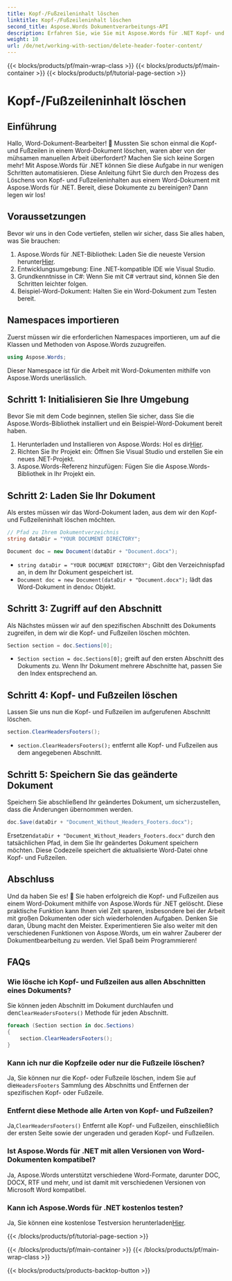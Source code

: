 ```yaml
---
title: Kopf-/Fußzeileninhalt löschen
linktitle: Kopf-/Fußzeileninhalt löschen
second_title: Aspose.Words Dokumentverarbeitungs-API
description: Erfahren Sie, wie Sie mit Aspose.Words für .NET Kopf- und Fußzeilen in Word-Dokumenten löschen. Diese Schritt-für-Schritt-Anleitung sorgt für eine effiziente Dokumentenverwaltung.
weight: 10
url: /de/net/working-with-section/delete-header-footer-content/
---
```


{{< blocks/products/pf/main-wrap-class >}}
{{< blocks/products/pf/main-container >}}
{{< blocks/products/pf/tutorial-page-section >}}

# Kopf-/Fußzeileninhalt löschen

## Einführung

Hallo, Word-Dokument-Bearbeiter! 📝 Mussten Sie schon einmal die Kopf- und Fußzeilen in einem Word-Dokument löschen, waren aber von der mühsamen manuellen Arbeit überfordert? Machen Sie sich keine Sorgen mehr! Mit Aspose.Words für .NET können Sie diese Aufgabe in nur wenigen Schritten automatisieren. Diese Anleitung führt Sie durch den Prozess des Löschens von Kopf- und Fußzeileninhalten aus einem Word-Dokument mit Aspose.Words für .NET. Bereit, diese Dokumente zu bereinigen? Dann legen wir los!

## Voraussetzungen

Bevor wir uns in den Code vertiefen, stellen wir sicher, dass Sie alles haben, was Sie brauchen:

1.  Aspose.Words für .NET-Bibliothek: Laden Sie die neueste Version herunter[Hier](https://releases.aspose.com/words/net/).
2. Entwicklungsumgebung: Eine .NET-kompatible IDE wie Visual Studio.
3. Grundkenntnisse in C#: Wenn Sie mit C# vertraut sind, können Sie den Schritten leichter folgen.
4. Beispiel-Word-Dokument: Halten Sie ein Word-Dokument zum Testen bereit.

## Namespaces importieren

Zuerst müssen wir die erforderlichen Namespaces importieren, um auf die Klassen und Methoden von Aspose.Words zuzugreifen.

```csharp
using Aspose.Words;
```

Dieser Namespace ist für die Arbeit mit Word-Dokumenten mithilfe von Aspose.Words unerlässlich.

## Schritt 1: Initialisieren Sie Ihre Umgebung

Bevor Sie mit dem Code beginnen, stellen Sie sicher, dass Sie die Aspose.Words-Bibliothek installiert und ein Beispiel-Word-Dokument bereit haben.

1.  Herunterladen und Installieren von Aspose.Words: Hol es dir[Hier](https://releases.aspose.com/words/net/).
2. Richten Sie Ihr Projekt ein: Öffnen Sie Visual Studio und erstellen Sie ein neues .NET-Projekt.
3. Aspose.Words-Referenz hinzufügen: Fügen Sie die Aspose.Words-Bibliothek in Ihr Projekt ein.

## Schritt 2: Laden Sie Ihr Dokument

Als erstes müssen wir das Word-Dokument laden, aus dem wir den Kopf- und Fußzeileninhalt löschen möchten.

```csharp
// Pfad zu Ihrem Dokumentverzeichnis
string dataDir = "YOUR DOCUMENT DIRECTORY";

Document doc = new Document(dataDir + "Document.docx");
```

- `string dataDir = "YOUR DOCUMENT DIRECTORY";` Gibt den Verzeichnispfad an, in dem Ihr Dokument gespeichert ist.
- `Document doc = new Document(dataDir + "Document.docx");` lädt das Word-Dokument in den`doc` Objekt.

## Schritt 3: Zugriff auf den Abschnitt

Als Nächstes müssen wir auf den spezifischen Abschnitt des Dokuments zugreifen, in dem wir die Kopf- und Fußzeilen löschen möchten.

```csharp
Section section = doc.Sections[0];
```

- `Section section = doc.Sections[0];` greift auf den ersten Abschnitt des Dokuments zu. Wenn Ihr Dokument mehrere Abschnitte hat, passen Sie den Index entsprechend an.

## Schritt 4: Kopf- und Fußzeilen löschen

Lassen Sie uns nun die Kopf- und Fußzeilen im aufgerufenen Abschnitt löschen.

```csharp
section.ClearHeadersFooters();
```

- `section.ClearHeadersFooters();` entfernt alle Kopf- und Fußzeilen aus dem angegebenen Abschnitt.

## Schritt 5: Speichern Sie das geänderte Dokument

Speichern Sie abschließend Ihr geändertes Dokument, um sicherzustellen, dass die Änderungen übernommen werden.

```csharp
doc.Save(dataDir + "Document_Without_Headers_Footers.docx");
```

 Ersetzen`dataDir + "Document_Without_Headers_Footers.docx"` durch den tatsächlichen Pfad, in dem Sie Ihr geändertes Dokument speichern möchten. Diese Codezeile speichert die aktualisierte Word-Datei ohne Kopf- und Fußzeilen.

## Abschluss

Und da haben Sie es! 🎉 Sie haben erfolgreich die Kopf- und Fußzeilen aus einem Word-Dokument mithilfe von Aspose.Words für .NET gelöscht. Diese praktische Funktion kann Ihnen viel Zeit sparen, insbesondere bei der Arbeit mit großen Dokumenten oder sich wiederholenden Aufgaben. Denken Sie daran, Übung macht den Meister. Experimentieren Sie also weiter mit den verschiedenen Funktionen von Aspose.Words, um ein wahrer Zauberer der Dokumentbearbeitung zu werden. Viel Spaß beim Programmieren!

## FAQs

### Wie lösche ich Kopf- und Fußzeilen aus allen Abschnitten eines Dokuments?

 Sie können jeden Abschnitt im Dokument durchlaufen und den`ClearHeadersFooters()` Methode für jeden Abschnitt.

```csharp
foreach (Section section in doc.Sections)
{
    section.ClearHeadersFooters();
}
```

### Kann ich nur die Kopfzeile oder nur die Fußzeile löschen?

 Ja, Sie können nur die Kopf- oder Fußzeile löschen, indem Sie auf die`HeadersFooters` Sammlung des Abschnitts und Entfernen der spezifischen Kopf- oder Fußzeile.

### Entfernt diese Methode alle Arten von Kopf- und Fußzeilen?

 Ja,`ClearHeadersFooters()` Entfernt alle Kopf- und Fußzeilen, einschließlich der ersten Seite sowie der ungeraden und geraden Kopf- und Fußzeilen.

### Ist Aspose.Words für .NET mit allen Versionen von Word-Dokumenten kompatibel?

Ja, Aspose.Words unterstützt verschiedene Word-Formate, darunter DOC, DOCX, RTF und mehr, und ist damit mit verschiedenen Versionen von Microsoft Word kompatibel.

### Kann ich Aspose.Words für .NET kostenlos testen?

 Ja, Sie können eine kostenlose Testversion herunterladen[Hier](https://releases.aspose.com/).

{{< /blocks/products/pf/tutorial-page-section >}}

{{< /blocks/products/pf/main-container >}}
{{< /blocks/products/pf/main-wrap-class >}}

{{< blocks/products/products-backtop-button >}}
